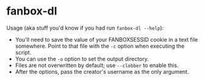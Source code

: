# fanbox-dl

Usage (aka stuff you'd know if you had run `fanbox-dl --help`):
* You'll need to save the value of your FANBOXSESSID cookie in a text file somewhere. Point to that file with the `-c` option when executing the script.
* You can use the `-o` option to set the output directory.
* Files are not overwritten by default; use `--clobber` to enable this.
* After the options, pass the creator's username as the only argument.
